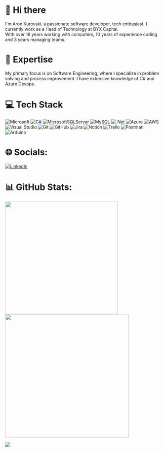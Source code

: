 # 👋 Hi there

I'm Aron Kurovski, a passionate software developer, tech enthusiast. I currently work as a Head of Technology at BYX Capital. </br>
With over 18 years working with computers, 10 years of experience coding and 3 years managing teams.


# 🚀 Expertise

My primary focus is on Software Engineering, where I specialize in problem solving and process improvement. I have extensive knowledge of C# and Azure Devops. </br>


# 💻 Tech Stack
![Microsoft](https://img.shields.io/badge/Microsoft-0078D4?style=for-the-badge&logo=microsoft&logoColor=white) ![C#](https://img.shields.io/badge/c%23-%23239120.svg?style=for-the-badge&logo=c-sharp&logoColor=white) ![MicrosoftSQLServer](https://img.shields.io/badge/Microsoft%20SQL%20Server-CC2927?style=for-the-badge&logo=microsoft%20sql%20server&logoColor=white) ![MySQL](https://img.shields.io/badge/mysql-%2300f.svg?style=for-the-badge&logo=mysql&logoColor=white) ![.Net](https://img.shields.io/badge/.NET-5C2D91?style=for-the-badge&logo=.net&logoColor=white) ![Azure](https://img.shields.io/badge/azure-%230072C6.svg?style=for-the-badge&logo=microsoftazure&logoColor=white) ![AWS](https://img.shields.io/badge/AWS-%23FF9900.svg?style=for-the-badge&logo=amazon-aws&logoColor=white) ![Visual Studio](https://img.shields.io/badge/Visual%20Studio-5C2D91.svg?style=for-the-badge&logo=visual-studio&logoColor=white) ![Git](https://img.shields.io/badge/git-%23F05033.svg?style=for-the-badge&logo=git&logoColor=white) ![GitHub](https://img.shields.io/badge/github-%23121011.svg?style=for-the-badge&logo=github&logoColor=white) ![Jira](https://img.shields.io/badge/jira-%230A0FFF.svg?style=for-the-badge&logo=jira&logoColor=white) ![Notion](https://img.shields.io/badge/Notion-%23000000.svg?style=for-the-badge&logo=notion&logoColor=white) ![Trello](https://img.shields.io/badge/Trello-%23026AA7.svg?style=for-the-badge&logo=Trello&logoColor=white) ![Postman](https://img.shields.io/badge/Postman-FF6C37?style=for-the-badge&logo=postman&logoColor=white) ![Arduino](https://img.shields.io/badge/-Arduino-00979D?style=for-the-badge&logo=Arduino&logoColor=white)


# 🌐 Socials:
[![LinkedIn](https://img.shields.io/badge/LinkedIn-%230077B5.svg?logo=linkedin&logoColor=white)](https://www.linkedin.com/in/aron-kurovski-de-castro-paiva-57ab3539/) 


# 📊 GitHub Stats:
<img src="https://github-readme-stats-wheat-two-53.vercel.app/api?username=aronkurovski&show=reviews&theme=prussian&hide_border=false&include_all_commits=false&count_private=false"  width="364px" />   <img src="https://github-readme-streak-stats.herokuapp.com/?user=aronkurovski&theme=prussian&hide_border=false"  width="400px" />


![](https://github-readme-stats-wheat-two-53.vercel.app/api/top-langs/?username=aronkurovski&theme=prussian&hide_border=false&include_all_commits=false&count_private=false&layout=compact)
